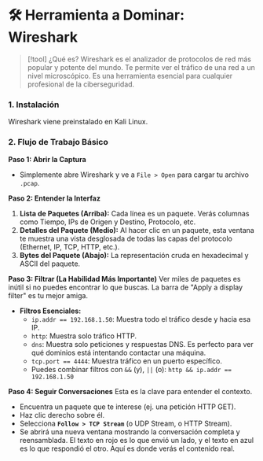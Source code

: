 # 🛠️ Herramienta a Dominar: Wireshark

> [!tool] ¿Qué es?
> Wireshark es el analizador de protocolos de red más popular y potente del mundo. Te permite ver el tráfico de una red a un nivel microscópico. Es una herramienta esencial para cualquier profesional de la ciberseguridad.

### 1. Instalación
Wireshark viene preinstalado en Kali Linux.

### 2. Flujo de Trabajo Básico

**Paso 1: Abrir la Captura**
-   Simplemente abre Wireshark y ve a `File > Open` para cargar tu archivo `.pcap`.

**Paso 2: Entender la Interfaz**
1.  **Lista de Paquetes (Arriba):** Cada línea es un paquete. Verás columnas como Tiempo, IPs de Origen y Destino, Protocolo, etc.
2.  **Detalles del Paquete (Medio):** Al hacer clic en un paquete, esta ventana te muestra una vista desglosada de todas las capas del protocolo (Ethernet, IP, TCP, HTTP, etc.).
3.  **Bytes del Paquete (Abajo):** La representación cruda en hexadecimal y ASCII del paquete.

**Paso 3: Filtrar (La Habilidad Más Importante)**
Ver miles de paquetes es inútil si no puedes encontrar lo que buscas. La barra de "Apply a display filter" es tu mejor amiga.

-   **Filtros Esenciales:**
    -   `ip.addr == 192.168.1.50`: Muestra todo el tráfico desde y hacia esa IP.
    -   `http`: Muestra solo tráfico HTTP.
    -   `dns`: Muestra solo peticiones y respuestas DNS. Es perfecto para ver qué dominios está intentando contactar una máquina.
    -   `tcp.port == 4444`: Muestra tráfico en un puerto específico.
    -   Puedes combinar filtros con `&&` (y), `||` (o): `http && ip.addr == 192.168.1.50`

**Paso 4: Seguir Conversaciones**
Esta es la clave para entender el contexto.
-   Encuentra un paquete que te interese (ej. una petición HTTP GET).
-   Haz clic derecho sobre él.
-   Selecciona **`Follow > TCP Stream`** (o UDP Stream, o HTTP Stream).
-   Se abrirá una nueva ventana mostrando la conversación completa y reensamblada. El texto en rojo es lo que envió un lado, y el texto en azul es lo que respondió el otro. Aquí es donde verás el contenido real.